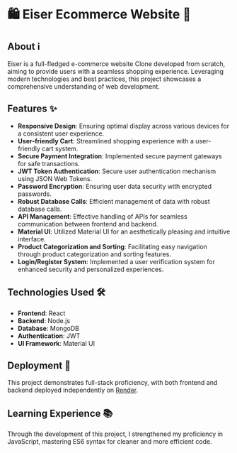 # 🛍️ Eiser Ecommerce Website 🚀

## About ℹ️

Eiser is a full-fledged e-commerce website Clone developed from scratch, aiming to provide users with a seamless shopping experience. Leveraging modern technologies and best practices, this project showcases a comprehensive understanding of web development.

## Features ✨

- **Responsive Design**: Ensuring optimal display across various devices for a consistent user experience.
- **User-friendly Cart**: Streamlined shopping experience with a user-friendly cart system.
- **Secure Payment Integration**: Implemented secure payment gateways for safe transactions.
- **JWT Token Authentication**: Secure user authentication mechanism using JSON Web Tokens.
- **Password Encryption**: Ensuring user data security with encrypted passwords.
- **Robust Database Calls**: Efficient management of data with robust database calls.
- **API Management**: Effective handling of APIs for seamless communication between frontend and backend.
- **Material UI**: Utilized Material UI for an aesthetically pleasing and intuitive interface.
- **Product Categorization and Sorting**: Facilitating easy navigation through product categorization and sorting features.
- **Login/Register System**: Implemented a user verification system for enhanced security and personalized experiences.

## Technologies Used 🛠️

- **Frontend**: React
- **Backend**: Node.js
- **Database**: MongoDB
- **Authentication**: JWT
- **UI Framework**: Material UI

## Deployment 🚀

This project demonstrates full-stack proficiency, with both frontend and backend deployed independently on [Render](https://render.com/).

## Learning Experience 📚

Through the development of this project, I strengthened my proficiency in JavaScript, mastering ES6 syntax for cleaner and more efficient code.

